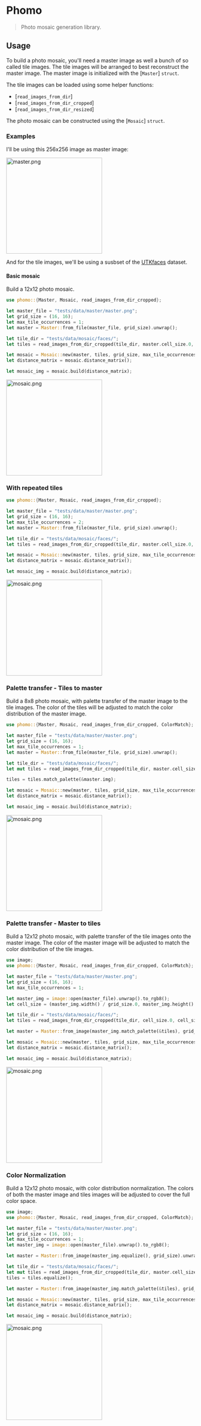 # Phomo

> Photo mosaic generation library.

## Usage

To build a photo mosaic, you'll need a master image as well a bunch of so called tile images. The tile images will be arranged to best reconstruct the master image.
The master image is initialized with the [`Master`] `struct`.

The tile images can be loaded using some helper functions:

- [`read_images_from_dir`]
- [`read_images_from_dir_cropped`]
- [`read_images_from_dir_resized`]

The photo mosaic can be constructed using the [`Mosaic`] `struct`.

### Examples

I'll be using this 256x256 image as master image:

<img src="https://raw.githubusercontent.com/loiccoyle/phomo-rs/refs/heads/main/phomo/tests/data/master/master.png" alt="master.png" width="256" />

And for the tile images, we'll be using a susbset of the [UTKfaces](https://susanqq.github.io/UTKFace/) dataset.

#### Basic mosaic

Build a 12x12 photo mosaic.

```rust
use phomo::{Master, Mosaic, read_images_from_dir_cropped};

let master_file = "tests/data/master/master.png";
let grid_size = (16, 16);
let max_tile_occurrences = 1;
let master = Master::from_file(master_file, grid_size).unwrap();

let tile_dir = "tests/data/mosaic/faces/";
let tiles = read_images_from_dir_cropped(tile_dir, master.cell_size.0, master.cell_size.1).unwrap();

let mosaic = Mosaic::new(master, tiles, grid_size, max_tile_occurrences).unwrap();
let distance_matrix = mosaic.distance_matrix();

let mosaic_img = mosaic.build(distance_matrix);
```

<img src="https://raw.githubusercontent.com/loiccoyle/phomo-rs/refs/heads/main/phomo/tests/data/mosaic/mosaic_16_16.png" alt="mosaic.png" width="256" />

### With repeated tiles

```rust
use phomo::{Master, Mosaic, read_images_from_dir_cropped};

let master_file = "tests/data/master/master.png";
let grid_size = (16, 16);
let max_tile_occurrences = 2;
let master = Master::from_file(master_file, grid_size).unwrap();

let tile_dir = "tests/data/mosaic/faces/";
let tiles = read_images_from_dir_cropped(tile_dir, master.cell_size.0, master.cell_size.1).unwrap();

let mosaic = Mosaic::new(master, tiles, grid_size, max_tile_occurrences).unwrap();
let distance_matrix = mosaic.distance_matrix();

let mosaic_img = mosaic.build(distance_matrix);
```

<img src="https://raw.githubusercontent.com/loiccoyle/phomo-rs/refs/heads/main/phomo/tests/data/mosaic/mosaic_16_16_repeats.png" alt="mosaic.png" width="256" />

### Palette transfer - Tiles to master

Build a 8x8 photo mosaic, with palette transfer of the master image to the tile images. The color of the tiles will be adjusted to match the color distribution of the master image.

```rust
use phomo::{Master, Mosaic, read_images_from_dir_cropped, ColorMatch};

let master_file = "tests/data/master/master.png";
let grid_size = (16, 16);
let max_tile_occurrences = 1;
let master = Master::from_file(master_file, grid_size).unwrap();

let tile_dir = "tests/data/mosaic/faces/";
let mut tiles = read_images_from_dir_cropped(tile_dir, master.cell_size.0, master.cell_size.1).unwrap();

tiles = tiles.match_palette(&master.img);

let mosaic = Mosaic::new(master, tiles, grid_size, max_tile_occurrences).unwrap();
let distance_matrix = mosaic.distance_matrix();

let mosaic_img = mosaic.build(distance_matrix);
```

<img src="https://raw.githubusercontent.com/loiccoyle/phomo-rs/refs/heads/main/phomo/tests/data/mosaic/mosaic_16_16_match_tiles_to_master.png" alt="mosaic.png" width="256" />

### Palette transfer - Master to tiles

Build a 12x12 photo mosaic, with palette transfer of the tile images onto the master image. The color of the master image will be adjusted to match the color distribution of the tile images.

```rust
use image;
use phomo::{Master, Mosaic, read_images_from_dir_cropped, ColorMatch};

let master_file = "tests/data/master/master.png";
let grid_size = (16, 16);
let max_tile_occurrences = 1;

let master_img = image::open(master_file).unwrap().to_rgb8();
let cell_size = (master_img.width() / grid_size.0, master_img.height() / grid_size.1);

let tile_dir = "tests/data/mosaic/faces/";
let tiles = read_images_from_dir_cropped(tile_dir, cell_size.0, cell_size.1).unwrap();

let master = Master::from_image(master_img.match_palette(&tiles), grid_size).unwrap();

let mosaic = Mosaic::new(master, tiles, grid_size, max_tile_occurrences).unwrap();
let distance_matrix = mosaic.distance_matrix();

let mosaic_img = mosaic.build(distance_matrix);
```

<img src="https://raw.githubusercontent.com/loiccoyle/phomo-rs/refs/heads/main/phomo/tests/data/mosaic/mosaic_16_16_match_master_to_tiles.png" alt="mosaic.png" width="256" />

### Color Normalization

Build a 12x12 photo mosaic, with color distribution normalization. The colors of both the master image and tiles images will be adjusted to cover the full color space.

```rust
use image;
use phomo::{Master, Mosaic, read_images_from_dir_cropped, ColorMatch};

let master_file = "tests/data/master/master.png";
let grid_size = (16, 16);
let max_tile_occurrences = 1;
let master_img = image::open(master_file).unwrap().to_rgb8();

let master = Master::from_image(master_img.equalize(), grid_size).unwrap();

let tile_dir = "tests/data/mosaic/faces/";
let mut tiles = read_images_from_dir_cropped(tile_dir, master.cell_size.0, master.cell_size.1).unwrap();
tiles = tiles.equalize();

let master = Master::from_image(master_img.match_palette(&tiles), grid_size).unwrap();

let mosaic = Mosaic::new(master, tiles, grid_size, max_tile_occurrences).unwrap();
let distance_matrix = mosaic.distance_matrix();

let mosaic_img = mosaic.build(distance_matrix);
```

<img src="https://raw.githubusercontent.com/loiccoyle/phomo-rs/refs/heads/main/phomo/tests/data/mosaic/mosaic_16_16_equalized.png" alt="mosaic.png" width="256" />
